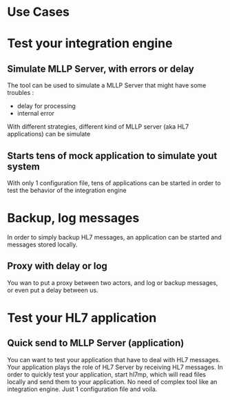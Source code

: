 Use Cases
=========
# Test your integration engine

## Simulate MLLP Server, with errors or delay
The tool can be used to simulate a MLLP Server that might have some troubles :

- delay for processing
- internal error 

With different strategies, different kind of MLLP server (aka HL7 applications) can be simulate

## Starts tens of mock application to simulate yout system

With only 1 configuration file, tens of applications can be started in order to test the behavior of the integration engine

# Backup, log messages

In order to simply backup HL7 messages, an application can be started and messages stored locally.

## Proxy with delay or log

You wan to put a proxy between two actors, and log or backup messages, or even put a delay between us. 

# Test your HL7 application

## Quick send to MLLP Server (application)

You can want to test your application that have to deal with HL7 messages. Your application plays the role of HL7 Server by receiving HL7 messages. In order to quickly test your application, start hl7mp, which will read files locally and send them to your application. 
No need of complex tool like an integration engine. Just 1 configuration file and voila.

